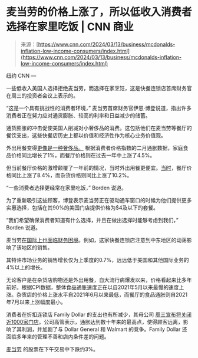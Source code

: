 <!--yml

category: 未分类

date: 2024-05-27 14:56:11

-->

# 麦当劳的价格上涨了，所以低收入消费者选择在家里吃饭 | CNN 商业

> 来源：[https://www.cnn.com/2024/03/13/business/mcdonalds-inflation-low-income-consumers/index.html](https://www.cnn.com/2024/03/13/business/mcdonalds-inflation-low-income-consumers/index.html)

纽约 CNN —

一些低收入美国人选择拒绝麦当劳，而选择在家烹饪，这是快餐连锁店首席财务官在周三的投资者会议上表示的。

“这是一个具有挑战性的消费者环境，” 麦当劳首席财务官伊恩·博登说道，指出许多消费者正在努力应对通货膨胀、较高的利率和日益减少的储蓄。

通货膨胀的冲击促使美国人削减对小奢侈品的消费。这包括他们在麦当劳等餐厅的餐饮支出，这些快餐店历史上都以价值和经济性作为核心业务价值观。

外出用餐变得[更像是一种奢侈品。](https://www.cnn.com/2024/02/13/economy/food-prices-cpi-inflation/index.html) 根据消费者价格指数的二月通胀数据，家庭食品价格同比增长了1%，而餐厅价格则在过去一年中上涨了4.5%。

但当前餐厅价格的激增颠覆了一年前的情况，当时外出用餐更便宜。[当时](https://www.cnn.com/2024/02/13/economy/food-prices-cpi-inflation/index.html)，餐厅价格同比上涨了8.4%，而杂货价格则同比上涨了10.2%。

“一些消费者选择更经常在家里吃饭，” Borden 说道。

为了重新吸引这些顾客，博登表示麦当劳正在驱动通车窗口的时候为他们提供更多实惠选择，包括在其90%的美国门店提供价格为$4及以下的套餐。

“我们希望确保消费者知道有什么选择，并且在做出选择时能够考虑到我们，” Borden 说道。

麦当劳[在国际上也面临财务困境](https://www.cnn.com/2024/02/05/investing/mcdonalds-full-year-earnings-2023?cid=ios_app)。例如，这家快餐连锁店注意到中东地区的动荡影响了该地区的销售。

其特许市场业务的销售增长仅为上季度的0.7%，远远低于美国和其他国际业务的4%以上的增长。

无论客户是在杂货店购物还是外出用餐，自大流行病爆发以来，价格看起来比多年前好。根据CPI数据，整体食品通胀速度正在以自2021年5月以来最慢的速度上涨。杂货店的价格上涨水平自2021年6月以来最低，而餐厅的食品通胀则自2021年7月以来上涨幅度最小。

消费者在折扣连锁店 Family Dollar 的支出也有所减少，其母公司 [周三宣布将关闭近1000家门店](https://www.cnn.com/2024/03/13/investing/family-dollar-dollar-tree-closing-stores/index.html)。公司高管表示，通胀达到数十年来的最高点，使得顾客远离，影响了其利润，并加剧了与 Dollar General 和 Walmart 的竞争。Family Dollar 还面临多年来的管理不善和店内条件差的问题。

[麦当劳](https://www.cnn.com/markets/stocks/MCD) 的股票在下午交易中下跌约3%。
